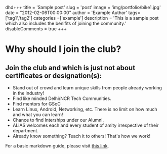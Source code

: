 dhd+++
title = 'Sample post'
slug = 'post'
image = 'img/portfolio/bike1.jpg'
date = "2012-02-06T00:00:00"
author = 'Example Author'
tags=['tag1','tag2']
categories =['example']
description = 'This is a sample post which also includes the benifits of joining the community.'
disableComments = true
+++

# Why should I join the club?

## Join the club and which is just not about certificates or designation(s):

- Stand out of crowd and learn unique skills from people already working in the industry!
- Find like minded Delhi/NCR Tech Communities.
- Find mentors for GSoC
- Learn Linux, Android, Networking, etc. There is no limit on how much and what you can learn!
- Chance to find Interships under our Alumni.
- ALiAS welcomes each and every student of amity irrespective of their department.
- Already know something? Teach it to others! That's how we work!


For a basic markdown guide, please visit [this link](https://www.markdownguide.org/basic-syntax/).
